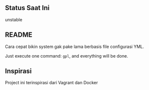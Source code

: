 ## Status Saat Ini

unstable

## README

Cara cepat bikin system gak pake lama berbasis file configurasi YML.

Just execute one command: `gpl`, and everything will be done.

## Inspirasi

Project ini terinspirasi dari Vagrant dan Docker

